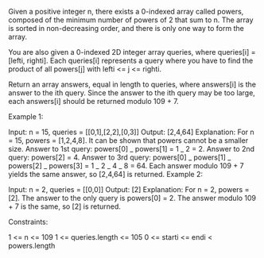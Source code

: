 Given a positive integer n, there exists a 0-indexed array called powers, composed of the minimum number of powers of 2 that sum to n. The array is sorted in non-decreasing order, and there is only one way to form the array.

You are also given a 0-indexed 2D integer array queries, where queries[i] = [lefti, righti]. Each queries[i] represents a query where you have to find the product of all powers[j] with lefti <= j <= righti.

Return an array answers, equal in length to queries, where answers[i] is the answer to the ith query. Since the answer to the ith query may be too large, each answers[i] should be returned modulo 109 + 7.

Example 1:

Input: n = 15, queries = [[0,1],[2,2],[0,3]]
Output: [2,4,64]
Explanation:
For n = 15, powers = [1,2,4,8]. It can be shown that powers cannot be a smaller size.
Answer to 1st query: powers[0] _ powers[1] = 1 _ 2 = 2.
Answer to 2nd query: powers[2] = 4.
Answer to 3rd query: powers[0] _ powers[1] _ powers[2] _ powers[3] = 1 _ 2 _ 4 _ 8 = 64.
Each answer modulo 109 + 7 yields the same answer, so [2,4,64] is returned.
Example 2:

Input: n = 2, queries = [[0,0]]
Output: [2]
Explanation:
For n = 2, powers = [2].
The answer to the only query is powers[0] = 2. The answer modulo 109 + 7 is the same, so [2] is returned.

Constraints:

1 <= n <= 109
1 <= queries.length <= 105
0 <= starti <= endi < powers.length
